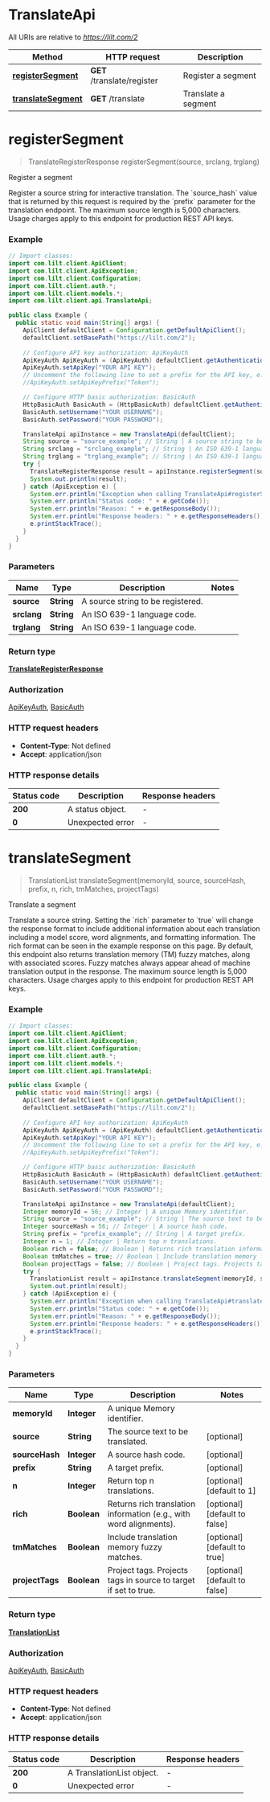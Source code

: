 # TranslateApi

All URIs are relative to *https://lilt.com/2*

Method | HTTP request | Description
------------- | ------------- | -------------
[**registerSegment**](TranslateApi.md#registerSegment) | **GET** /translate/register | Register a segment
[**translateSegment**](TranslateApi.md#translateSegment) | **GET** /translate | Translate a segment


<a name="registerSegment"></a>
# **registerSegment**
> TranslateRegisterResponse registerSegment(source, srclang, trglang)

Register a segment

Register a source string for interactive translation. The &#x60;source_hash&#x60; value that is returned by this request is required by the &#x60;prefix&#x60; parameter for the translation endpoint. The maximum source length is 5,000 characters. Usage charges apply to this endpoint for production REST API keys.  

### Example
```java
// Import classes:
import com.lilt.client.ApiClient;
import com.lilt.client.ApiException;
import com.lilt.client.Configuration;
import com.lilt.client.auth.*;
import com.lilt.client.models.*;
import com.lilt.client.api.TranslateApi;

public class Example {
  public static void main(String[] args) {
    ApiClient defaultClient = Configuration.getDefaultApiClient();
    defaultClient.setBasePath("https://lilt.com/2");
    
    // Configure API key authorization: ApiKeyAuth
    ApiKeyAuth ApiKeyAuth = (ApiKeyAuth) defaultClient.getAuthentication("ApiKeyAuth");
    ApiKeyAuth.setApiKey("YOUR API KEY");
    // Uncomment the following line to set a prefix for the API key, e.g. "Token" (defaults to null)
    //ApiKeyAuth.setApiKeyPrefix("Token");

    // Configure HTTP basic authorization: BasicAuth
    HttpBasicAuth BasicAuth = (HttpBasicAuth) defaultClient.getAuthentication("BasicAuth");
    BasicAuth.setUsername("YOUR USERNAME");
    BasicAuth.setPassword("YOUR PASSWORD");

    TranslateApi apiInstance = new TranslateApi(defaultClient);
    String source = "source_example"; // String | A source string to be registered.
    String srclang = "srclang_example"; // String | An ISO 639-1 language code.
    String trglang = "trglang_example"; // String | An ISO 639-1 language code.
    try {
      TranslateRegisterResponse result = apiInstance.registerSegment(source, srclang, trglang);
      System.out.println(result);
    } catch (ApiException e) {
      System.err.println("Exception when calling TranslateApi#registerSegment");
      System.err.println("Status code: " + e.getCode());
      System.err.println("Reason: " + e.getResponseBody());
      System.err.println("Response headers: " + e.getResponseHeaders());
      e.printStackTrace();
    }
  }
}
```

### Parameters

Name | Type | Description  | Notes
------------- | ------------- | ------------- | -------------
 **source** | **String**| A source string to be registered. |
 **srclang** | **String**| An ISO 639-1 language code. |
 **trglang** | **String**| An ISO 639-1 language code. |

### Return type

[**TranslateRegisterResponse**](TranslateRegisterResponse.md)

### Authorization

[ApiKeyAuth](../README.md#ApiKeyAuth), [BasicAuth](../README.md#BasicAuth)

### HTTP request headers

 - **Content-Type**: Not defined
 - **Accept**: application/json

### HTTP response details
| Status code | Description | Response headers |
|-------------|-------------|------------------|
**200** | A status object. |  -  |
**0** | Unexpected error |  -  |

<a name="translateSegment"></a>
# **translateSegment**
> TranslationList translateSegment(memoryId, source, sourceHash, prefix, n, rich, tmMatches, projectTags)

Translate a segment

Translate a source string.  Setting the &#x60;rich&#x60; parameter to &#x60;true&#x60; will change the response format to include additional information about each translation including a model score, word alignments,  and formatting information. The rich format can be seen in the example response on this page.  By default, this endpoint also returns translation memory (TM) fuzzy matches, along with associated scores. Fuzzy matches always appear ahead of machine translation output in the response.  The maximum source length is 5,000 characters.  Usage charges apply to this endpoint for production REST API keys.  

### Example
```java
// Import classes:
import com.lilt.client.ApiClient;
import com.lilt.client.ApiException;
import com.lilt.client.Configuration;
import com.lilt.client.auth.*;
import com.lilt.client.models.*;
import com.lilt.client.api.TranslateApi;

public class Example {
  public static void main(String[] args) {
    ApiClient defaultClient = Configuration.getDefaultApiClient();
    defaultClient.setBasePath("https://lilt.com/2");
    
    // Configure API key authorization: ApiKeyAuth
    ApiKeyAuth ApiKeyAuth = (ApiKeyAuth) defaultClient.getAuthentication("ApiKeyAuth");
    ApiKeyAuth.setApiKey("YOUR API KEY");
    // Uncomment the following line to set a prefix for the API key, e.g. "Token" (defaults to null)
    //ApiKeyAuth.setApiKeyPrefix("Token");

    // Configure HTTP basic authorization: BasicAuth
    HttpBasicAuth BasicAuth = (HttpBasicAuth) defaultClient.getAuthentication("BasicAuth");
    BasicAuth.setUsername("YOUR USERNAME");
    BasicAuth.setPassword("YOUR PASSWORD");

    TranslateApi apiInstance = new TranslateApi(defaultClient);
    Integer memoryId = 56; // Integer | A unique Memory identifier.
    String source = "source_example"; // String | The source text to be translated.
    Integer sourceHash = 56; // Integer | A source hash code.
    String prefix = "prefix_example"; // String | A target prefix.
    Integer n = 1; // Integer | Return top n translations.
    Boolean rich = false; // Boolean | Returns rich translation information (e.g., with word alignments).
    Boolean tmMatches = true; // Boolean | Include translation memory fuzzy matches.
    Boolean projectTags = false; // Boolean | Project tags. Projects tags in source to target if set to true.
    try {
      TranslationList result = apiInstance.translateSegment(memoryId, source, sourceHash, prefix, n, rich, tmMatches, projectTags);
      System.out.println(result);
    } catch (ApiException e) {
      System.err.println("Exception when calling TranslateApi#translateSegment");
      System.err.println("Status code: " + e.getCode());
      System.err.println("Reason: " + e.getResponseBody());
      System.err.println("Response headers: " + e.getResponseHeaders());
      e.printStackTrace();
    }
  }
}
```

### Parameters

Name | Type | Description  | Notes
------------- | ------------- | ------------- | -------------
 **memoryId** | **Integer**| A unique Memory identifier. |
 **source** | **String**| The source text to be translated. | [optional]
 **sourceHash** | **Integer**| A source hash code. | [optional]
 **prefix** | **String**| A target prefix. | [optional]
 **n** | **Integer**| Return top n translations. | [optional] [default to 1]
 **rich** | **Boolean**| Returns rich translation information (e.g., with word alignments). | [optional] [default to false]
 **tmMatches** | **Boolean**| Include translation memory fuzzy matches. | [optional] [default to true]
 **projectTags** | **Boolean**| Project tags. Projects tags in source to target if set to true. | [optional] [default to false]

### Return type

[**TranslationList**](TranslationList.md)

### Authorization

[ApiKeyAuth](../README.md#ApiKeyAuth), [BasicAuth](../README.md#BasicAuth)

### HTTP request headers

 - **Content-Type**: Not defined
 - **Accept**: application/json

### HTTP response details
| Status code | Description | Response headers |
|-------------|-------------|------------------|
**200** | A TranslationList object. |  -  |
**0** | Unexpected error |  -  |


